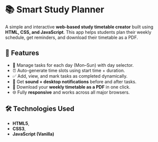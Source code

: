 # 📚 Smart Study Planner 

A simple and interactive **web-based study timetable creator** built using **HTML, CSS, and JavaScript**.
This app helps students plan their weekly schedule, get reminders, and download their timetable as a PDF.

## 🚀 Features

* 📅 Manage tasks for each day (Mon–Sun) with day selector.
* ⏰ Auto-generate time slots using start time + duration.
* ✅ Add, view, and mark tasks as completed dynamically.
* 🔔 Get **sound + desktop notifications** before and after tasks.
* 📄 Download your **weekly timetable as a PDF** in one click.
* 🌐 Fully **responsive** and works across all major browsers.


## 🛠️ Technologies Used

* **HTML5**,
* **CSS3**,
* **JavaScript (Vanilla)**
  

